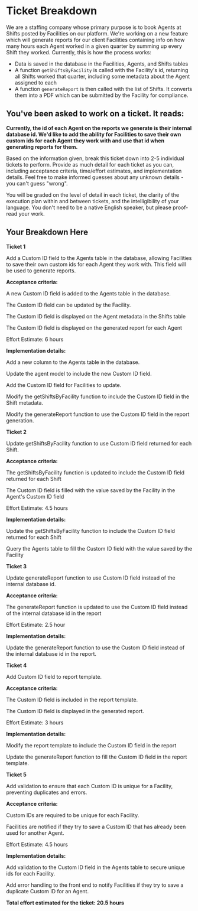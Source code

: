 # Ticket Breakdown
We are a staffing company whose primary purpose is to book Agents at Shifts posted by Facilities on our platform. We're working on a new feature which will generate reports for our client Facilities containing info on how many hours each Agent worked in a given quarter by summing up every Shift they worked. Currently, this is how the process works:

- Data is saved in the database in the Facilities, Agents, and Shifts tables
- A function `getShiftsByFacility` is called with the Facility's id, returning all Shifts worked that quarter, including some metadata about the Agent assigned to each
- A function `generateReport` is then called with the list of Shifts. It converts them into a PDF which can be submitted by the Facility for compliance.

## You've been asked to work on a ticket. It reads:

**Currently, the id of each Agent on the reports we generate is their internal database id. We'd like to add the ability for Facilities to save their own custom ids for each Agent they work with and use that id when generating reports for them.**


Based on the information given, break this ticket down into 2-5 individual tickets to perform. Provide as much detail for each ticket as you can, including acceptance criteria, time/effort estimates, and implementation details. Feel free to make informed guesses about any unknown details - you can't guess "wrong".


You will be graded on the level of detail in each ticket, the clarity of the execution plan within and between tickets, and the intelligibility of your language. You don't need to be a native English speaker, but please proof-read your work.

## Your Breakdown Here

**Ticket 1** 

Add a Custom ID field to the Agents table in the database, allowing Facilities to save their own custom ids for each Agent they work with. This field will be used to generate reports.

**Acceptance criteria:**

A new Custom ID field is added to the Agents table in the database.

The Custom ID field can be updated by the Facility.

The Custom ID field is displayed on the Agent metadata in the Shifts table

The Custom ID field is displayed on the generated report for each Agent

Effort Estimate: 6 hours

**Implementation details:**

Add a new column to the Agents table in the database.

Update the agent model to include the new Custom ID field.

Add the Custom ID field for Facilities to update.

Modify the getShiftsByFacility function to include the Custom ID field in the Shift metadata.

Modify the generateReport function to use the Custom ID field in the report generation.

**Ticket 2**

Update getShiftsByFacility function to use Custom ID field returned for each Shift.

**Acceptance criteria:**

The getShiftsByFacility function is updated to include the Custom ID field returned for each Shift

The Custom ID field is filled with the value saved by the Facility in the Agent's Custom ID field

Effort Estimate: 4.5 hours

**Implementation details:**

Update the getShiftsByFacility function to include the Custom ID field returned for each Shift

Query the Agents table to fill the Custom ID field with the value saved by the Facility

**Ticket 3** 

Update generateReport function to use Custom ID field instead of the internal database id.

**Acceptance criteria:**

The generateReport function is updated to use the Custom ID field instead of the internal database id in the report

Effort Estimate: 2.5 hour

**Implementation details:**

Update the generateReport function to use the Custom ID field instead of the internal database id in the report.

**Ticket 4**

Add Custom ID field to report template.

**Acceptance criteria:**

The Custom ID field is included in the report template.

The Custom ID field is displayed in the generated report.

Effort Estimate: 3 hours

**Implementation details:**

Modify the report template to include the Custom ID field in the report

Update the generateReport function to fill the Custom ID field in the report template.

**Ticket 5**

Add validation to ensure that each Custom ID is unique for a Facility, preventing duplicates and errors.

**Acceptance criteria:**

Custom IDs are required to be unique for each Facility.

Facilities are notified if they try to save a Custom ID that has already been used for another Agent.

Effort Estimate: 4.5 hours

**Implementation details:**

Add validation to the Custom ID field in the Agents table to secure unique ids for each Facility.

Add error handling to the front end to notify Facilities if they try to save a duplicate Custom ID for an Agent.

**Total effort estimated for the ticket: 20.5 hours**
